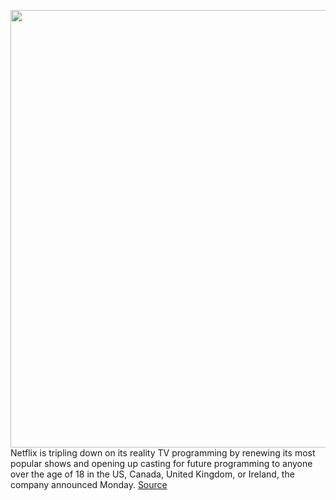 <img src='https://cdn.vox-cdn.com/thumbor/30UYr2cZtUenOEPFATLMPQ1s19M=/0x0:2530x1200/1200x0/filters:focal(0x0:2530x1200):no_upscale()/cdn.vox-cdn.com/uploads/chorus_asset/file/22772117/screencapture_netflixreality_submit_your_video_2021_08_09_15_52_01.jpg' width='700px' /><br/>
Netflix is tripling down on its reality TV programming by renewing its most popular shows and opening up casting for future programming to anyone over the age of 18 in the US, Canada, United Kingdom, or Ireland, the company announced Monday.
<a href='https://www.theverge.com/2021/8/9/22617087/netflix-reality-tv-casting-call-the-circle-renewed'> Source <a/>